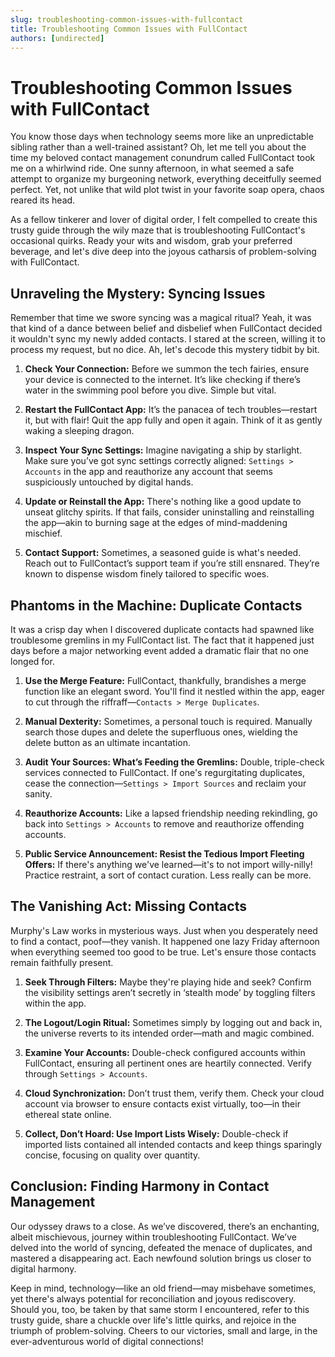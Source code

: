 ```yaml
---
slug: troubleshooting-common-issues-with-fullcontact
title: Troubleshooting Common Issues with FullContact
authors: [undirected]
---
```



# Troubleshooting Common Issues with FullContact

You know those days when technology seems more like an unpredictable sibling rather than a well-trained assistant? Oh, let me tell you about the time my beloved contact management conundrum called FullContact took me on a whirlwind ride. One sunny afternoon, in what seemed a safe attempt to organize my burgeoning network, everything deceitfully seemed perfect. Yet, not unlike that wild plot twist in your favorite soap opera, chaos reared its head.

As a fellow tinkerer and lover of digital order, I felt compelled to create this trusty guide through the wily maze that is troubleshooting FullContact's occasional quirks. Ready your wits and wisdom, grab your preferred beverage, and let's dive deep into the joyous catharsis of problem-solving with FullContact.

## Unraveling the Mystery: Syncing Issues

Remember that time we swore syncing was a magical ritual? Yeah, it was that kind of a dance between belief and disbelief when FullContact decided it wouldn't sync my newly added contacts. I stared at the screen, willing it to process my request, but no dice. Ah, let's decode this mystery tidbit by bit.

1. **Check Your Connection:**
   Before we summon the tech fairies, ensure your device is connected to the internet. It’s like checking if there’s water in the swimming pool before you dive. Simple but vital.

2. **Restart the FullContact App:**
   It’s the panacea of tech troubles—restart it, but with flair! Quit the app fully and open it again. Think of it as gently waking a sleeping dragon.

3. **Inspect Your Sync Settings:**
   Imagine navigating a ship by starlight. Make sure you’ve got sync settings correctly aligned: `Settings > Accounts` in the app and reauthorize any account that seems suspiciously untouched by digital hands.

4. **Update or Reinstall the App:**
   There's nothing like a good update to unseat glitchy spirits. If that fails, consider uninstalling and reinstalling the app—akin to burning sage at the edges of mind-maddening mischief.

5. **Contact Support:**
   Sometimes, a seasoned guide is what's needed. Reach out to FullContact’s support team if you’re still ensnared. They’re known to dispense wisdom finely tailored to specific woes.

## Phantoms in the Machine: Duplicate Contacts

It was a crisp day when I discovered duplicate contacts had spawned like troublesome gremlins in my FullContact list. The fact that it happened just days before a major networking event added a dramatic flair that no one longed for.

1. **Use the Merge Feature:**
   FullContact, thankfully, brandishes a merge function like an elegant sword. You'll find it nestled within the app, eager to cut through the riffraff—`Contacts > Merge Duplicates`.

2. **Manual Dexterity:**
   Sometimes, a personal touch is required. Manually search those dupes and delete the superfluous ones, wielding the delete button as an ultimate incantation.

3. **Audit Your Sources: What’s Feeding the Gremlins:**
   Double, triple-check services connected to FullContact. If one's regurgitating duplicates, cease the connection—`Settings > Import Sources` and reclaim your sanity.

4. **Reauthorize Accounts:**
   Like a lapsed friendship needing rekindling, go back into `Settings > Accounts` to remove and reauthorize offending accounts.

5. **Public Service Announcement: Resist the Tedious Import Fleeting Offers:**
   If there's anything we've learned—it's to not import willy-nilly! Practice restraint, a sort of contact curation. Less really can be more.

## The Vanishing Act: Missing Contacts

Murphy's Law works in mysterious ways. Just when you desperately need to find a contact, poof—they vanish. It happened one lazy Friday afternoon when everything seemed too good to be true. Let's ensure those contacts remain faithfully present.

1. **Seek Through Filters:**
   Maybe they're playing hide and seek? Confirm the visibility settings aren’t secretly in ‘stealth mode’ by toggling filters within the app.

2. **The Logout/Login Ritual:**
   Sometimes simply by logging out and back in, the universe reverts to its intended order—math and magic combined.

3. **Examine Your Accounts:**
   Double-check configured accounts within FullContact, ensuring all pertinent ones are heartily connected. Verify through `Settings > Accounts`.

4. **Cloud Synchronization:**
   Don’t trust them, verify them. Check your cloud account via browser to ensure contacts exist virtually, too—in their ethereal state online.

5. **Collect, Don’t Hoard: Use Import Lists Wisely:**
   Double-check if imported lists contained all intended contacts and keep things sparingly concise, focusing on quality over quantity.

## Conclusion: Finding Harmony in Contact Management

Our odyssey draws to a close. As we’ve discovered, there’s an enchanting, albeit mischievous, journey within troubleshooting FullContact. We’ve delved into the world of syncing, defeated the menace of duplicates, and mastered a disappearing act. Each newfound solution brings us closer to digital harmony.

Keep in mind, technology—like an old friend—may misbehave sometimes, yet there's always potential for reconciliation and joyous rediscovery. Should you, too, be taken by that same storm I encountered, refer to this trusty guide, share a chuckle over life's little quirks, and rejoice in the triumph of problem-solving. Cheers to our victories, small and large, in the ever-adventurous world of digital connections!